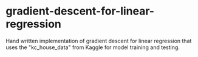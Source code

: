 # gradient-descent-for-linear-regression
Hand written implementation of gradient descent for linear regression that uses the "kc_house_data" from Kaggle for model training and testing.
